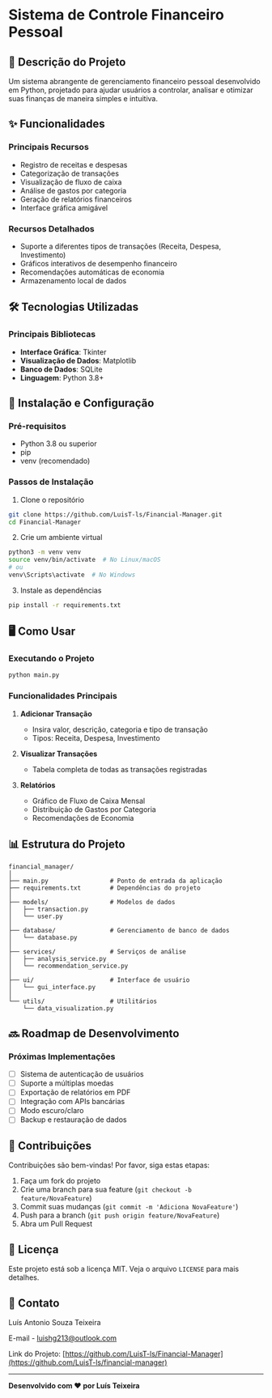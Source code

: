 # Sistema de Controle Financeiro Pessoal

## 📌 Descrição do Projeto

Um sistema abrangente de gerenciamento financeiro pessoal desenvolvido em Python, projetado para ajudar usuários a controlar, analisar e otimizar suas finanças de maneira simples e intuitiva.

## ✨ Funcionalidades

### Principais Recursos

- Registro de receitas e despesas
- Categorização de transações
- Visualização de fluxo de caixa
- Análise de gastos por categoria
- Geração de relatórios financeiros
- Interface gráfica amigável

### Recursos Detalhados

- Suporte a diferentes tipos de transações (Receita, Despesa, Investimento)
- Gráficos interativos de desempenho financeiro
- Recomendações automáticas de economia
- Armazenamento local de dados

## 🛠 Tecnologias Utilizadas

### Principais Bibliotecas

- **Interface Gráfica**: Tkinter
- **Visualização de Dados**: Matplotlib
- **Banco de Dados**: SQLite
- **Linguagem**: Python 3.8+

## 🚀 Instalação e Configuração

### Pré-requisitos

- Python 3.8 ou superior
- pip
- venv (recomendado)

### Passos de Instalação

1. Clone o repositório

```bash
git clone https://github.com/LuisT-ls/Financial-Manager.git
cd Financial-Manager
```

2. Crie um ambiente virtual

```bash
python3 -m venv venv
source venv/bin/activate  # No Linux/macOS
# ou
venv\Scripts\activate  # No Windows
```

3. Instale as dependências

```bash
pip install -r requirements.txt
```

## 🖥 Como Usar

### Executando o Projeto

```bash
python main.py
```

### Funcionalidades Principais

1. **Adicionar Transação**

   - Insira valor, descrição, categoria e tipo de transação
   - Tipos: Receita, Despesa, Investimento

2. **Visualizar Transações**

   - Tabela completa de todas as transações registradas

3. **Relatórios**
   - Gráfico de Fluxo de Caixa Mensal
   - Distribuição de Gastos por Categoria
   - Recomendações de Economia

## 📊 Estrutura do Projeto

```
financial_manager/
│
├── main.py                 # Ponto de entrada da aplicação
├── requirements.txt        # Dependências do projeto
│
├── models/                 # Modelos de dados
│   ├── transaction.py
│   └── user.py
│
├── database/               # Gerenciamento de banco de dados
│   └── database.py
│
├── services/               # Serviços de análise
│   ├── analysis_service.py
│   └── recommendation_service.py
│
├── ui/                     # Interface de usuário
│   └── gui_interface.py
│
└── utils/                  # Utilitários
    └── data_visualization.py
```

## 🔜 Roadmap de Desenvolvimento

### Próximas Implementações

- [ ] Sistema de autenticação de usuários
- [ ] Suporte a múltiplas moedas
- [ ] Exportação de relatórios em PDF
- [ ] Integração com APIs bancárias
- [ ] Modo escuro/claro
- [ ] Backup e restauração de dados

## 🤝 Contribuições

Contribuições são bem-vindas! Por favor, siga estas etapas:

1. Faça um fork do projeto
2. Crie uma branch para sua feature (`git checkout -b feature/NovaFeature`)
3. Commit suas mudanças (`git commit -m 'Adiciona NovaFeature'`)
4. Push para a branch (`git push origin feature/NovaFeature`)
5. Abra um Pull Request

## 📄 Licença

Este projeto está sob a licença MIT. Veja o arquivo `LICENSE` para mais detalhes.

## 📧 Contato

Luís Antonio Souza Teixeira

E-mail - luishg213@outlook.com

Link do Projeto: [https://github.com/LuisT-ls/Financial-Manager](https://github.com/LuisT-ls/financial-manager)

---

**Desenvolvido com ❤️ por Luís Teixeira**
